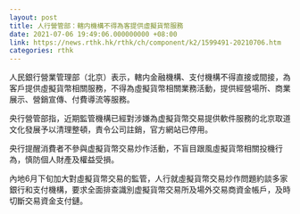 ```yaml
---
layout: post
title: 人行營管部：轄内機構不得為客提供虛擬貨幣服務
date: 2021-07-06 19:49:06.000000000 +08:00
link: https://news.rthk.hk/rthk/ch/component/k2/1599491-20210706.htm
categories: rthk
---
```


人民銀行營業管理部（北京）表示，轄内金融機構、支付機構不得直接或間接，為客戶提供虛擬貨幣相關服務，不得為虛擬貨幣相關業務活動，提供經營場所、商業展示、營銷宣傳、付費導流等服務。

央行營管部指，近期監管機構已經對涉嫌為虚擬貨幣交易提供軟件服務的北京取道文化發展予以清理整頓，責令公司註銷，官方網站已停用。

央行提醒消費者不參與虚擬貨幣交易炒作活動，不盲目跟風虛擬貨幣相關投機行為，慎防個人財產及權益受損。

內地6月下旬加大對虛擬貨幣交易的監管，人行就虛擬貨幣交易炒作問題約談多家銀行和支付機構，要求全面排查識別虚擬貨幣交易所及場外交易商資金帳戶，及時切斷交易資金支付鏈。

